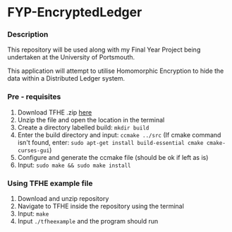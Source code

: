 # FYP-EncryptedLedger

### Description

This repository will be used along with my Final Year Project being undertaken at the University of Portsmouth.

This application will attempt to utilise Homomorphic Encryption to hide the data within a Distributed Ledger system.

### Pre - requisites

1. Download TFHE .zip [here](https://tfhe.github.io/tfhe)
2. Unzip the file and open the location in the terminal
3. Create a directory labelled build: ```mkdir build```
4. Enter the build directory and input: ```ccmake ../src``` (If cmake command isn't found, enter: ```sudo apt-get install build-essential cmake cmake-curses-gui```)
5. Configure and generate the ccmake file (should be ok if left as is)
6. Input: ```sudo make && sudo make install```

### Using TFHE example file

1. Download and unzip repository
2. Navigate to TFHE inside the repository using the terminal
3. Input: ```make```
4. Input ```./tfheexample``` and the program should run
